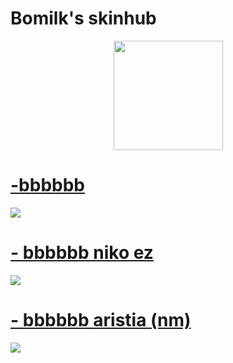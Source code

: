 # Bomilk's skinhub

<p align="center">
<a href="https://osu.ppy.sh/users/7081596">
  <img src="https://a.ppy.sh/7081596"  
       width="175"
       height="175"></a>
<br>

# [-bbbbbb](https://drive.google.com/file/d/10zCeMpx4myU-qIWCrR0cz2fpPqnqp3FB/view?usp=drive_link)
[![](https://osu.ppy.sh/ss/19447406/4a39)](https://drive.google.com/file/d/10zCeMpx4myU-qIWCrR0cz2fpPqnqp3FB/view?usp=drive_link)

# [- bbbbbb niko ez](https://drive.google.com/file/d/1SbyKqrXJY9U7oMUxzmxCtjkJnXz5X76D/view?usp=drive_link)
[![](https://osu.ppy.sh/ss/19447410/0d21)](https://drive.google.com/file/d/1SbyKqrXJY9U7oMUxzmxCtjkJnXz5X76D/view?usp=drive_link)

# [- bbbbbb aristia (nm)](https://drive.google.com/file/d/18zbDumvhfEEBLybtV9spbJf4qGV02-Z2/view?usp=drive_link)
[![](https://osu.ppy.sh/ss/19447416/cff3)](https://drive.google.com/file/d/18zbDumvhfEEBLybtV9spbJf4qGV02-Z2/view?usp=drive_link)
